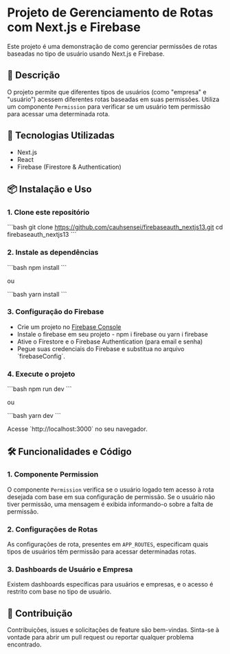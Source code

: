 # Projeto de Gerenciamento de Rotas com Next.js e Firebase

Este projeto é uma demonstração de como gerenciar permissões de rotas baseadas no tipo de usuário usando Next.js e Firebase. 
## 📌 Descrição

O projeto permite que diferentes tipos de usuários (como "empresa" e "usuário") acessem diferentes rotas baseadas em suas permissões. Utiliza um componente `Permission` para verificar se um usuário tem permissão para acessar uma determinada rota.

## 🚀 Tecnologias Utilizadas

- Next.js
- React
- Firebase (Firestore & Authentication)

## 📦 Instalação e Uso

### 1. Clone este repositório

\```bash
git clone https://github.com/cauhsensei/firebaseauth_nextjs13.git
cd firebaseauth_nextjs13
\```

### 2. Instale as dependências

\```bash
npm install
\```

ou

\```bash
yarn install
\```

### 3. Configuração do Firebase

- Crie um projeto no [Firebase Console](https://console.firebase.google.com/)
- Instale o firebase em seu projeto - npm i firebase ou yarn i firebase
- Ative o Firestore e o Firebase Authentication (para email e senha)
- Pegue suas credenciais do Firebase e substitua no arquivo \`firebaseConfig\`.

### 4. Execute o projeto

\```bash
npm run dev
\```

ou

\```bash
yarn dev
\```

Acesse \`http://localhost:3000\` no seu navegador.

## 🛠️ Funcionalidades e Código

### 1. Componente Permission

O componente `Permission` verifica se o usuário logado tem acesso à rota desejada com base em sua configuração de permissão. Se o usuário não tiver permissão, uma mensagem é exibida informando-o sobre a falta de permissão.

### 2. Configurações de Rotas

As configurações de rota, presentes em `APP_ROUTES`, especificam quais tipos de usuários têm permissão para acessar determinadas rotas.

### 3. Dashboards de Usuário e Empresa

Existem dashboards específicas para usuários e empresas, e o acesso é restrito com base no tipo de usuário.

## 🤝 Contribuição

Contribuições, issues e solicitações de feature são bem-vindas. Sinta-se à vontade para abrir um pull request ou reportar qualquer problema encontrado.
